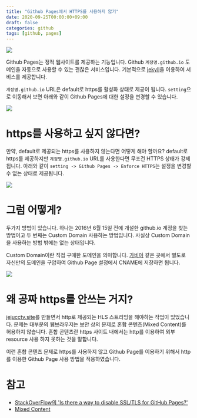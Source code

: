 ```yaml
---
title: "Github Pages에서 HTTPS를 사용하지 않기"
date: 2020-09-25T00:00:00+09:00
draft: false
categories: github
tags: [github, pages]
---
```


![](https://sh0seo.github.io/images/https-main.png)

Github Pages는 정적 웹사이트를 제공하는 기능입니다. Github `계정명.github.io` 도메인을 자동으로 사용할 수 있는 괜찮은 서비스입니다. 기본적으로 [jekyll](https://jekyllrb-ko.github.io)을 이용하여 서비스를 제공합니다. 

`계정명.github.io` URL은 default로 https를 활성화 상태로 제공이 됩니다. `setting`으로 이동해서 보면 아래와 같이 Github Pages에 대한 설정을 변경할 수 있습니다.

![](https://sh0seo.github.io/images/https-setting.png)

# https를 사용하고 싶지 않다면?

만약, default로 제공되는 https를 사용하지 않는다면 어떻게 해야 할까요? default로 https를 제공하지만 `계정명.github.io` URL를 사용한다면 무조건 HTTPS 상태가 강제됩니다. 아래와 같이 `setting -> Github Pages -> Enforce HTTPS`는 설정을 변경할 수 없는 상태로 제공됩니다.

![](https://sh0seo.github.io/images/https-disable.png)

# 그럼 어떻게?

두가지 방법이 있습니다. 하나는 2016년 6월 15일 전에 개설한 github.io 계정을 찾는 방법이고 두 번째는 Custom Domain 사용하는 방법입니다. 사실상 Custom Domain을 사용하는 방법 밖에는 없는 상태입니다. 

Custom Domain이란 직접 구매한 도메인을 의미합니다. [가비아](https://www.gabia.com) 같은 곳에서 별도로 자신만의 도메인을 구압하여 Github Page 설정에서 CNAME에 저장하면 됩니다.

![](https://sh0seo.github.io/images/https-enable.png)

# 왜 공짜 https를 안쓰는 거지?

[jejucctv.site](http://jejucctv.site/)를 만들면서 http로 제공되는 HLS 스트리밍을 해야하는 작업이 있었습니다. 문제는 대부분의 웹브라우저는 보안 상의 문제로 혼합 콘텐츠(Mixed Content)를 허용하지 않습니다. 혼합 콘텐츠란 https 사이트 내에서는 http를 이용하여 외부 resource 사용 하지 못하는 것을 말합니다. 

이런 혼합 콘텐츠 문제로 https를 사용하지 않고 Github Page를 이용하기 위해서 http를 이용한 Github Page 사용 방법을 적용하였습니다.

# 참고

- [StackOverFlow의 'Is there a way to disable SSL/TLS for GitHub Pages?'](https://stackoverflow.com/questions/38910944/is-there-a-way-to-disable-ssl-tls-for-github-pages)
- [Mixed Content](https://developers.google.com/web/fundamentals/security/prevent-mixed-content/fixing-mixed-content?hl=ko)